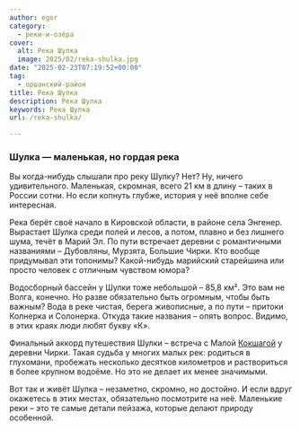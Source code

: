 ```yaml
---
author: egor
category:
  - реки-и-озёра
cover:
  alt: Река Шулка
  image: 2025/02/reka-shulka.jpg
date: "2025-02-23T07:19:52+00:00"
tag:
  - оршанский-район
title: Река Шулка
description: Река Шулка
keywords: Река Шулка
url: /reka-shulka/

---
```

### Шулка — маленькая, но гордая река

Вы когда-нибудь слышали про реку Шулку? Нет? Ну, ничего удивительного. Маленькая, скромная, всего 21 км в длину – таких в России сотни. Но если копнуть глубже, история у неё вполне себе интересная.

Река берёт своё начало в Кировской области, в районе села Энгенер. Вырастает Шулка среди полей и лесов, а потом, плавно и без лишнего шума, течёт в Марий Эл. По пути встречает деревни с романтичными названиями – Дубовляны, Мурзята, Большие Чирки. Кто вообще придумывал эти топонимы? Какой-нибудь марийский старейшина или просто человек с отличным чувством юмора?

Водосборный бассейн у Шулки тоже небольшой – 85,8 км². Это вам не Волга, конечно. Но разве обязательно быть огромным, чтобы быть важным? Вода в реке чистая, берега живописные, а по пути – притоки Колнерка и Солонерка. Откуда такие названия – опять вопрос. Видимо, в этих краях люди любят букву «К».

Финальный аккорд путешествия Шулки – встреча с Малой [Кокшагой](/ekskursii-bolshaya-kokshaga/) у деревни Чирки. Такая судьба у многих малых рек: родиться в глухомани, пробежать несколько десятков километров и раствориться в более крупном водоёме. Но это не делает их менее значимыми.

Вот так и живёт Шулка – незаметно, скромно, но достойно. И если вдруг окажетесь в этих местах, обязательно посмотрите на неё. Маленькие реки – это те самые детали пейзажа, которые делают природу особенной.
